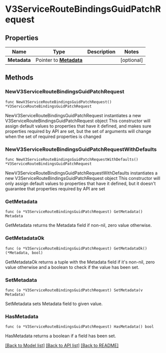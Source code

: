 # V3ServiceRouteBindingsGuidPatchRequest

## Properties

Name | Type | Description | Notes
------------ | ------------- | ------------- | -------------
**Metadata** | Pointer to [**Metadata**](Metadata.md) |  | [optional] 

## Methods

### NewV3ServiceRouteBindingsGuidPatchRequest

`func NewV3ServiceRouteBindingsGuidPatchRequest() *V3ServiceRouteBindingsGuidPatchRequest`

NewV3ServiceRouteBindingsGuidPatchRequest instantiates a new V3ServiceRouteBindingsGuidPatchRequest object
This constructor will assign default values to properties that have it defined,
and makes sure properties required by API are set, but the set of arguments
will change when the set of required properties is changed

### NewV3ServiceRouteBindingsGuidPatchRequestWithDefaults

`func NewV3ServiceRouteBindingsGuidPatchRequestWithDefaults() *V3ServiceRouteBindingsGuidPatchRequest`

NewV3ServiceRouteBindingsGuidPatchRequestWithDefaults instantiates a new V3ServiceRouteBindingsGuidPatchRequest object
This constructor will only assign default values to properties that have it defined,
but it doesn't guarantee that properties required by API are set

### GetMetadata

`func (o *V3ServiceRouteBindingsGuidPatchRequest) GetMetadata() Metadata`

GetMetadata returns the Metadata field if non-nil, zero value otherwise.

### GetMetadataOk

`func (o *V3ServiceRouteBindingsGuidPatchRequest) GetMetadataOk() (*Metadata, bool)`

GetMetadataOk returns a tuple with the Metadata field if it's non-nil, zero value otherwise
and a boolean to check if the value has been set.

### SetMetadata

`func (o *V3ServiceRouteBindingsGuidPatchRequest) SetMetadata(v Metadata)`

SetMetadata sets Metadata field to given value.

### HasMetadata

`func (o *V3ServiceRouteBindingsGuidPatchRequest) HasMetadata() bool`

HasMetadata returns a boolean if a field has been set.


[[Back to Model list]](../README.md#documentation-for-models) [[Back to API list]](../README.md#documentation-for-api-endpoints) [[Back to README]](../README.md)


